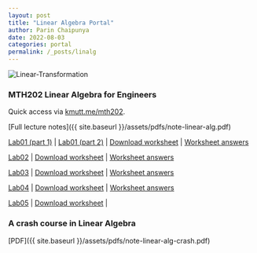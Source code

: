 ```yaml
---
layout: post
title: "Linear Algebra Portal"
author: Parin Chaipunya
date: 2022-08-03
categories: portal
permalink: /_posts/linalg
---
```


<!-- Google tag (gtag.js) -->
<script async src="https://www.googletagmanager.com/gtag/js?id=G-YDJ2EH8F91"></script>
<script>
  window.dataLayer = window.dataLayer || [];
  function gtag(){dataLayer.push(arguments);}
  gtag('js', new Date());

  gtag('config', 'G-YDJ2EH8F91');
</script>

![Linear-Transformation](/assets/images/smiley-gif-linalg.gif)

### MTH202 Linear Algebra for Engineers

Quick access via [kmutt.me/mth202](https://kmutt.me/mth202).

[Full lecture notes]({{ site.baseurl }}/assets/pdfs/note-linear-alg.pdf)

[Lab01 (part 1)]({{site.baseurl}}/assets/linalgcodes/1.1-firstglance.html) \|
[Lab01 (part 2)]({{site.baseurl}}/assets/linalgcodes/1.2-list.html) \|
<a href="https://parinchaipunya.com/assets/linalgcodes/Worksheet-01.ipynb" download>Download worksheet</a> \|
[Worksheet answers]({{site.baseurl}}/assets/linalgcodes/Worksheet-01-ans.html)

[Lab02]({{site.baseurl}}/assets/linalgcodes/2-numpy.html) \|
<a href="https://parinchaipunya.com/assets/linalgcodes/Worksheet-02.ipynb" download>Download worksheet</a> \|
[Worksheet answers]({{site.baseurl}}/assets/linalgcodes/Worksheet-02-ans.html)

[Lab03]({{site.baseurl}}/assets/linalgcodes/3-row-operations.html) \|
<a href="https://parinchaipunya.com/assets/linalgcodes/Worksheet-03.ipynb" download>Download worksheet</a> \|
[Worksheet answers]({{site.baseurl}}/assets/linalgcodes/Worksheet-03-ans.html)

[Lab04]({{site.baseurl}}/assets/linalgcodes/4-loops-and-conditioning.html) \|
<a href="https://parinchaipunya.com/assets/linalgcodes/Worksheet-04.ipynb" download>Download worksheet</a> \|
[Worksheet answers]({{site.baseurl}}/assets/linalgcodes/Worksheet-04-ans.html)

[Lab05]({{site.baseurl}}/assets/linalgcodes/5-functions.html) \|
<a href="https://parinchaipunya.com/assets/linalgcodes/Worksheet-05.ipynb" download>Download worksheet</a> \|
<!-- [Worksheet answers]({{site.baseurl}}/assets/linalgcodes/Worksheet-04-ans.html) -->

### A crash course in Linear Algebra

[PDF]({{ site.baseurl }}/assets/pdfs/note-linear-alg-crash.pdf)
